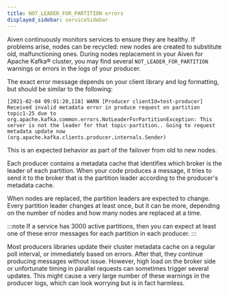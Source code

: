 ```yaml
---
title: NOT_LEADER_FOR_PARTITION errors
displayed_sidebar: serviceSidebar
---
```


Aiven continuously monitors services to ensure they are healthy. If problems arise, nodes can be recycled: new nodes are created to substitute old, malfunctioning ones.
During nodes replacement in your Aiven for Apache Kafka® cluster, you may find several `NOT_LEADER_FOR_PARTITION` warnings or errors in the logs of your producer.

The exact error message depends on your client library and log
formatting, but should be similar to the following:

```text
[2021-02-04 09:01:20,118] WARN [Producer clientId=test-producer] Received invalid metadata error in produce request on partition topic1-25 due to org.apache.kafka.common.errors.NotLeaderForPartitionException: This server is not the leader for that topic-partition.. Going to request metadata update now (org.apache.kafka.clients.producer.internals.Sender)
```

This is an expected behavior as part of the failover from old to new
nodes.

Each producer contains a metadata cache that identifies which broker is
the leader of each partition. When your code produces a message, it
tries to send it to the broker that is the partition leader according to
the producer's metadata cache.

When nodes are replaced, the partition leaders are expected to change.
Every partition leader changes at least once, but it can be more,
depending on the number of nodes and how many nodes are replaced at a
time.

:::note
If a service has 3000 active partitions, then you can expect at least
one of these error messages for each partition in each producer.
:::

Most producers libraries update their cluster metadata cache on a
regular poll interval, or immediately based on errors. After that, they
continue producing messages without issue. However, high load on the
broker side or unfortunate timing in parallel requests can sometimes
trigger several updates. This might cause a very large number of these
warnings in the producer logs, which can look worrying but is in fact
harmless.
